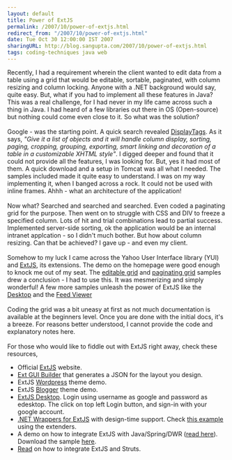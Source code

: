 ```yaml
---
layout: default
title: Power of ExtJS
permalink: /2007/10/power-of-extjs.html
redirect_from: "/2007/10/power-of-extjs.html"
date: Tue Oct 30 12:00:00 IST 2007
sharingURL: http://blog.sangupta.com/2007/10/power-of-extjs.html
tags: coding-techniques java web
---
```

Recently, I had a requirement wherein the client wanted to edit data from a table using a grid that would be editable, sortable, paginated, with column resizing and column locking. Anyone with a .NET background would say, quite easy. But, what if you had to implement all these features in Java? This was a real challenge, for I had never in my life came across such a thing in Java. I had heard of a few libraries out there in OS (Open-source) but nothing could come even close to it. So what was the solution?
<br>
<br>Google - was the starting point. A quick search revealed 
<a href="http://displaytag.sourceforge.net/">DisplayTags</a>. As it says, 
<i>"Give it a list of objects and it will handle column display, sorting, paging, cropping, grouping, exporting, smart linking and decoration of a table in a customizable XHTML style"</i>. I digged deeper and found that it could not provide all the features, I was looking for. But, yes it had most of them. A quick download and a setup in Tomcat was all what I needed. The samples included made it quite easy to understand. I was on my way implementing it, when I banged across a rock. It could not be used with inline frames. Ahhh - what an architecture of the application!
<br>
<br>Now what? Searched and searched and searched. Even coded a paginating grid for the purpose. Then went on to struggle with CSS and DIV to freeze a specified column. Lots of hit and trial combinations lead to partial success. Implemented server-side sorting, ok the application would be an internal intranet applcation - so I didn't much bother. But how about column resizing. Can that be achieved? I gave up - and even my client.
<br>
<br>Somehow to my luck I came across the Yahoo User Interface library (YUI) and 
<a href="http://www.extjs.com">ExtJS</a>, its extensions. The demo on the homepage were good enough to knock me out of my seat. The 
<a href="http://extjs.com/deploy/dev/examples/grid/edit-grid.html">editable grid</a> and 
<a href="http://extjs.com/deploy/dev/examples/grid/paging.html">paginating grid</a> samples drew a conclusion - I had to use this. It was mesmerizing and simply wonderful! A few more samples unleash the power of ExtJS like the 
<a href="http://extjs.com/deploy/dev/examples/desktop/desktop.html">Desktop</a> and the 
<a href="http://extjs.com/deploy/dev/examples/feed-viewer/view.html">Feed Viewer</a>
<br>
<br>Coding the grid was a bit uneasy at first as not much documentation is available at the beginners level. Once you are done with the initial docs, it's a breeze. For reasons better understood, I cannot provide the code and explanatory notes here.
<br>
<br>For those who would like to fiddle out with ExtJS right away, check these resources,
<br>
<ul>
    <li>Official <a href="http://www.extjs.com">ExtJS</a> website.</li> 
    <li><a href="http://tof2k.com/ext/formbuilder/">Ext GUI Builder</a> that generates a JSON for the layout you design.</li> 
    <li>ExtJS <a href="http://extjswordpress.net/">Wordpress</a> theme demo.</li> 
    <li>ExtJS <a href="http://extjstest.blogspot.com/">Blogger</a> theme demo. </li> 
    <li><a href="http://www.pazor.com/Clients/GoogleDesktop/Files/examples/window/desktop.html">ExtJS Desktop</a>. Login using username as google and password as edesktop. The click on top left Login button, and sign-in with your google account.</li> 
    <li><a href="http://www.codeplex.com/ExtJsExtenderControl">.NET Wrappers for ExtJS</a> with design-time support. Check <a href="http://www.extendersamples.qsh.eu/">this example</a> using the extenders.</li> 
    <li>A demo on how to integrate ExtJS with Java/Spring/DWR (<a href="http://extjs.com/forum/showthread.php?t=5586&amp;highlight=java">read here</a>). Download the sample <a href="http://scottwalter.com/mint/pepper/tillkruess/downloads/download.php?uri=http%3A//scottwalter.com/files/java-ext.zip">here</a>.</li> 
    <li><a href="http://extjs.com/forum/showthread.php?t=12545&amp;highlight=java">Read</a> on how to integrate ExtJS and Struts.</li> 
</ul>
